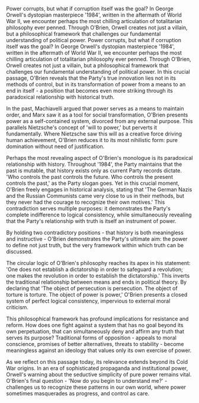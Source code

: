 Power corrupts, but what if corruption itself was the goal? In George Orwell's dystopian masterpiece '1984', written in the aftermath of World War II, we encounter perhaps the most chilling articulation of totalitarian philosophy ever penned. Through O'Brien, Orwell creates not just a villain, but a philosophical framework that challenges our fundamental understanding of political power. Power corrupts, but what if corruption itself was the goal? In George Orwell's dystopian masterpiece '1984', written in the aftermath of World War II, we encounter perhaps the most chilling articulation of totalitarian philosophy ever penned. Through O'Brien, Orwell creates not just a villain, but a philosophical framework that challenges our fundamental understanding of political power. In this crucial passage, O'Brien reveals that the Party's true innovation lies not in its methods of control, but in its transformation of power from a means to an end in itself - a position that becomes even more striking through its paradoxical relationship with historical truth.

In the past, Machiavelli argued that power serves as a means to maintain order, and Marx saw it as a tool for social transformation, O'Brien presents power as a self-contained system, divorced from any external purpose. This parallels Nietzsche's concept of 'will to power,' but perverts it fundamentally. Where Nietzsche saw this will as a creative force driving human achievement, O'Brien reduces it to its most nihilistic form: pure domination without need of justification.

Perhaps the most revealing aspect of O'Brien's monologue is its paradoxical relationship with history. Throughout '1984', the Party maintains that the past is mutable, that history exists only as current Party records dictate. 'Who controls the past controls the future. Who controls the present controls the past,' as the Party slogan goes. Yet in this crucial moment, O'Brien freely engages in historical analysis, stating that 'The German Nazis and the Russian Communists came very close to us in their methods, but they never had the courage to recognize their own motives.' This contradiction serves multiple purposes: it demonstrates the Party's complete indifference to logical consistency, while simultaneously revealing that the Party's relationship with truth is itself an instrument of power.

By holding two contradictory positions - that history is both meaningless and instructive - O'Brien demonstrates the Party's ultimate aim: the power to define not just truth, but the very framework within which truth can be discussed.

The circular logic of O'Brien's philosophy reaches its apex in his statement: 'One does not establish a dictatorship in order to safeguard a revolution; one makes the revolution in order to establish the dictatorship.' This inverts the traditional relationship between means and ends in political theory. By declaring that 'The object of persecution is persecution. The object of torture is torture. The object of power is power,' O'Brien presents a closed system of perfect logical consistency, impervious to external moral criticism.

This philosophical framework has profound implications for resistance and reform. How does one fight against a system that has no goal beyond its own perpetuation, that can simultaneously deny and affirm any truth that serves its purpose? Traditional forms of opposition - appeals to moral conscience, promises of better alternatives, threats to stability - become meaningless against an ideology that values only its own exercise of power.

As we reflect on this passage today, its relevance extends beyond its Cold War origins. In an era of sophisticated propaganda and institutional power, Orwell's warning about the seductive simplicity of pure power remains vital. O'Brien's final question - 'Now do you begin to understand me?' - challenges us to recognize these patterns in our own world, where power sometimes masquerades as progress, and control as care.